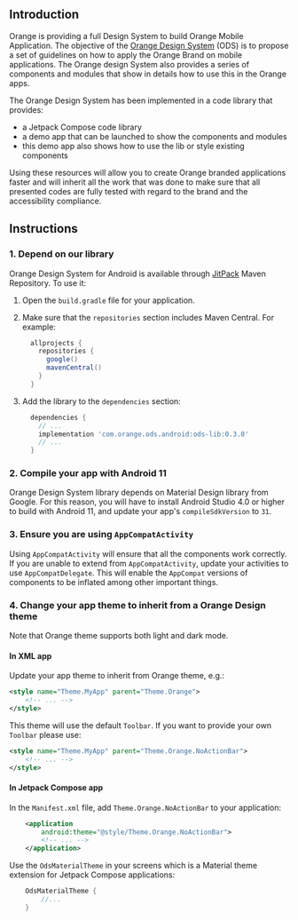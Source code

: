 ## Introduction

Orange is providing a full Design System to build Orange Mobile Application. The objective of the [Orange Design System](https://system.design.orange.com/0c1af118d/p/019ecc-android/) (ODS) is to propose a set of guidelines on how to apply the Orange Brand on mobile applications. The Orange design System also provides a series of components and modules that show in details how to use this in the Orange apps.

The Orange Design System has been implemented in a code library that provides:
- a Jetpack Compose code library
- a demo app that can be launched to show the components and modules
- this demo app also shows how to use the lib or style existing components

Using these resources will allow you to create Orange branded applications faster and will inherit all the work that was done to make sure that all presented codes are fully tested with regard to the brand and the accessibility compliance.

## Instructions

### 1. Depend on our library

Orange Design System for Android is available through [JitPack](https://jitpack.io/) Maven
Repository. To use it:

1. Open the `build.gradle` file for your application.
2. Make sure that the `repositories` section includes Maven Central. For example:

   ```groovy
     allprojects {
       repositories {
         google()
         mavenCentral()
       }
     }
   ```

3. Add the library to the `dependencies` section:

   ```groovy
     dependencies {
       // ...
       implementation 'com.orange.ods.android:ods-lib:0.3.0'
       // ...
     }
   ```

### 2. Compile your app with Android 11

Orange Design System library depends on Material Design library from Google. For this reason, you
will have to install Android Studio 4.0 or higher to build with Android 11, and update your
app's `compileSdkVersion` to `31`.

### 3. Ensure you are using `AppCompatActivity`

Using `AppCompatActivity` will ensure that all the components work correctly. If you are unable to
extend from `AppCompatActivity`, update your activities to use
`AppCompatDelegate`. This will enable the `AppCompat` versions of components to be inflated among
other important things.

### 4. Change your app theme to inherit from a Orange Design theme

Note that Orange theme supports both light and dark mode.

#### In XML app

Update your app theme to inherit from Orange theme, e.g.:
```xml
<style name="Theme.MyApp" parent="Theme.Orange">
    <!-- ... -->
</style>
```

This theme will use the default `Toolbar`. If you want to provide your own `Toolbar` please use:
```xml
<style name="Theme.MyApp" parent="Theme.Orange.NoActionBar">
    <!-- ... -->
</style>
```

#### In Jetpack Compose app

In the `Manifest.xml` file, add `Theme.Orange.NoActionBar` to your application:
```xml
    <application
        android:theme="@style/Theme.Orange.NoActionBar">
        <!-- ... -->
    </application>
```

Use the `OdsMaterialTheme` in your screens which is a Material theme extension for Jetpack Compose applications:
```kotlin
    OdsMaterialTheme {
        //...
    }
```
